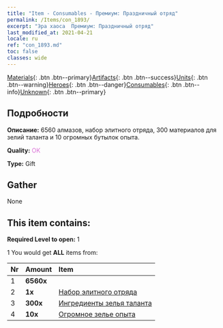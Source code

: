 ```yaml
---
title: "Item - Consumables - Премиум: Праздничный отряд"
permalink: /Items/con_1893/
excerpt: "Эра хаоса  Премиум: Праздничный отряд"
last_modified_at: 2021-04-21
locale: ru
ref: "con_1893.md"
toc: false
classes: wide
---
```

 [Materials](/ru/Items/){: .btn .btn--primary}[Artifacts](/ru/Items/Artifacts/){: .btn .btn--success}[Units](/ru/Items/Units/){: .btn .btn--warning}[Heroes](/ru/Items/Heroes/){: .btn .btn--danger}[Consumables](/ru/Items/Consumables/){: .btn .btn--info}[Unknown](/ru/Items/Unknown/){: .btn .btn--primary}

## Подробности
 **Описание:** 6560 алмазов, набор элитного отряда, 300 материалов для зелий таланта и 10 огромных бутылок опыта.

 **Quality:** <span style="color: #DA70D6">OK</span>

 **Type:** Gift

## Gather

  None

## This item contains:

 **Required Level to open:** 1

 1 You would get **ALL** items  from:

  | Nr | Amount |     Item    |
  |:---|:-------|:------------|
  | 1 |  **6560x** | <i class="fas fa-gem"/> |  | 
  | 2 |  **1x** | [Набор элитного отряда](/ru/Items/con_1882/) |  | 
  | 3 |  **300x** | [Ингредиенты зелья таланта](/ru/Items/con_1120/) |  | 
  | 4 |  **10x** | [Огромное зелье опыта](/ru/Items/con_703/) |  | 
